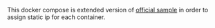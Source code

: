 This docker compose is extended version of [official sample](https://hub.docker.com/r/basho/riak-kv/) in order to assign static ip for each container.